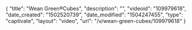 {
    "title": "Wean Green&reg;Cubes",
    "description": "",
    "videoid": "109979618",
    "date_created": "1502520739",
    "date_modified": "1504247455",
    "type": "captivate",
    "layout": "video",
    "url": "\/v\/wean-green-cubes\/109979618"
}